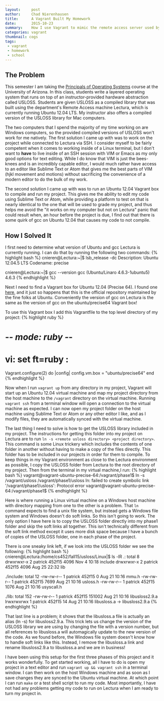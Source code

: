 ```yaml
---
layout:     post
author:     Chad Nierenhausen
title:      A Vagrant Built My Homework
date:       2015-10-23
summary:    How I use Vagrant to mimic the remote access server used by the Computer Science Department at the University of Arizona.
categories: vagrant
thumbnail: cogs
tags:
 - vagrant
 - homework
 - school
---
```


## The Problem
This semester I am taking the [Principals of Operating Systems][class] course at the University of Arizona. In this class, students write a layered operating system that runs on top of an instructor-provided hardware abstraction called USLOSS. Students are given USLOSS as a compiled library that was built using the department\'s Remote Access machine Lectura, which is currently running Ubuntu 12.04 LTS. My instructor also offers a compiled version of the USLOSS library for Mac computers.

The two computers that I spend the majority of my time working on are Windows computers, so the provided compiled versions of USLOSS won\'t work for me natively. The first solution I came up with was to work on the project while connected to Lectura via SSH. I consider myself to be fairly competent when it comes to working inside of a Linux terminal, but I don\'t want to **have** to live inside of an SSH session with VIM or Emacs as my only good options for text editing. While I do know that VIM is just the bees-knees and is an incredibly capable editor, I would much rather have access to an editor like Sublime Text or Atom that gives me the best parts of VIM (hjkl movement and motions) without sacrificing the convenience of a modern editor to do the bulk of my work.

The second solution I came up with was to run an Ubuntu 12.04 Vagrant box to compile and run my project. This gives me the ability to edit my code using Sublime Text or Atom, while providing a platform to test on that is nearly identical to the one that will be used to grade my project, and thus helps me avoid the "it works on my computer but not on Lectura" panic that could result when, an hour before the project is due, I find out that there is some quirk of gcc on Ubuntu 12.04 that causes my code to not compile.

## How I Solved It
I first need to determine what version of Ubuntu and gcc Lectura is currently running. I can do that by running the following two commands:
{% highlight bash %}
cnieren@Lectura:~|$  lsb_release -dc
Description:    Ubuntu 12.04.5 LTS
Codename:       precise

cnieren@Lectura:~|$  gcc --version
gcc (Ubuntu/Linaro 4.6.3-1ubuntu5) 4.6.3
{% endhighlight %}

Next I need to find a Vagrant box for Ubuntu 12.04 (Precise 64). I found one [here][precise], and it just so happens that this is the official repository maintained by the fine folks at Ubuntu. Conveniently the version of gcc on Lectura is the same as the version of gcc on the ubuntu/precise64 Vagrant box!

To use this Vagrant box I add this Vagrantfile to the top level directory of my project:
{% highlight ruby %}
# -*- mode: ruby -*-
# vi: set ft=ruby :

Vagrant.configure(2) do |config|
  config.vm.box = "ubuntu/precise64"
end
{% endhighlight %}

Now when I run ```vagrant up``` from any directory in my project, Vagrant will start up an Ubuntu 12.04 virtual machine and map my project directory from the host machine to the ```/vagrant``` directory on the virtual machine. Running ```vagrant ssh``` from a terminal window will open a connection to the virtual machine as expected. I can now open my project folder on the host machine using Sublime Text or Atom or any other editor I like, and as I modify files, they are automatically synced with the virtual machine.

The last thing I need to solve is how to get the USLOSS library included in my project. The instructions for getting this folder into my project on Lectura are to run ```ln -s <remote usloss directory> <project directory>```. This command is some Linux trickery which includes the contents of one folder in another without having to make a copy of the files directly. This folder has to be included in our projects in order for them to compile. To keep things in my Vagrant environment as close to the Lectura environment as possible, I copy the USLOSS folder from Lectura to the root directory of my project. Then from the terminal in my virtual machine,I run:
{% highlight bash %}
vagrant@vagrant-ubuntu-precise-64:/vagrant/phase1$ ln -s /vagrant/usloss /vagrant/phase1/usloss
ln: failed to create symbolic link '/vagrant/phase1/usloss': Protocol error
vagrant@vagrant-ubuntu-precise-64:/vagrant/phase1$
{% endhighlight %}

Here is where running a Linux virtual machine on a Windows host machine with directory mapping from one to the other is a problem. That ```ln``` command expects to find a unix file system, but instead gets a Windows file system and Windows doesn\'t do soft links. So this isn\'t going to work. The only option I have here is to copy the USLOSS folder directly into my phase1 folder and skip the soft links all together. This isn\'t technically different from the soft link method except it uses more disk space because I have a bunch of copies of the USLOSS folder, one in each phase of the project.

There is one sneaky link left, if we look into the USLOSS folder we see the following:
{% highlight bash %}
cnieren@Lectura:/home/cs452/fall15/usloss/Linux|$  ls -lR
.:
total 8
drwxrwxr-x 2 patrick 452f15 4096 Nov  4 10:18 include
drwxrwxr-x 2 patrick 452f15 4096 Aug 25 22:32 lib

./include:
total 12
-rw-rw-r-- 1 patrick 452f15    0 Aug 21 10:16 mmu.h
-rw-rw-r-- 1 patrick 452f15 7699 Aug 21 10:16 usloss.h
-rw-rw-r-- 1 patrick 452f15 1076 Aug 21 10:16 usyscall.h

./lib:
total 152
-rw-rw-r-- 1 patrick 452f15 151002 Aug 21 10:16 libusloss2.9.a
lrwxrwxrwx 1 patrick 452f15     14 Aug 21 10:16 libusloss.a -> libusloss2.9.a
{% endhighlight %}

That last line is a problem; it shows that the libusloss.a file is actually an alias (ln -s) for libusloss2.9.a. This trick lets us change the version of the USLOSS library we are using by changing the file with a version number, but  all references to libusloss.a will automagically update to the new version of the code. As we found before, the Windows file system doesn\'t know how to handle soft links like this. Instead, I remove the libusloss.a link and rename libusloss2.9.a to libusloss.a and we are in business!

I have been using this setup for the first three phases of this project and it works wonderfully. To get started working, all I have to do is open my project in a text editor and run ```vagrant up && vagrant ssh``` in a terminal window. I can then work on the host Windows machine and as soon as I save changes they are synced to the Ubuntu virtual machine. At which point I can run ```make``` or a test shell script to run my code. Most importantly, I have not had any problems getting my code to run on Lectura when I am ready to turn my project in.

[class]: http://www.cs.arizona.edu/courses/cs452.html
[precise]: https://atlas.hashicorp.com/ubuntu/boxes/precise64